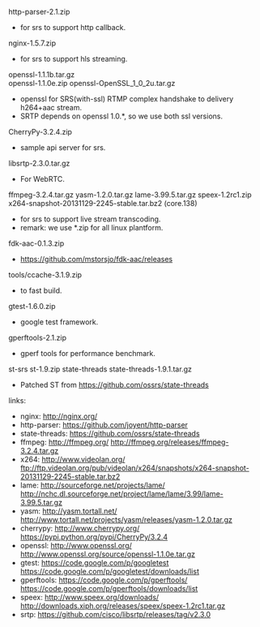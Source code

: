 http-parser-2.1.zip
* for srs to support http callback.

nginx-1.5.7.zip
* for srs to support hls streaming.

openssl-1.1.1b.tar.gz    
openssl-1.1.0e.zip
openssl-OpenSSL_1_0_2u.tar.gz
* openssl for SRS(with-ssl) RTMP complex handshake to delivery h264+aac stream.
* SRTP depends on openssl 1.0.*, so we use both ssl versions.

CherryPy-3.2.4.zip
* sample api server for srs.

libsrtp-2.3.0.tar.gz
* For WebRTC.

ffmpeg-3.2.4.tar.gz
yasm-1.2.0.tar.gz
lame-3.99.5.tar.gz
speex-1.2rc1.zip
x264-snapshot-20131129-2245-stable.tar.bz2 (core.138)
* for srs to support live stream transcoding.
* remark: we use *.zip for all linux plantform.

fdk-aac-0.1.3.zip
* https://github.com/mstorsjo/fdk-aac/releases

tools/ccache-3.1.9.zip
* to fast build.
    
gtest-1.6.0.zip
* google test framework.
    
gperftools-2.1.zip
* gperf tools for performance benchmark.

st-srs
st-1.9.zip
state-threads
state-threads-1.9.1.tar.gz
* Patched ST from https://github.com/ossrs/state-threads

links:
* nginx:
        http://nginx.org/
* http-parser:
        https://github.com/joyent/http-parser
* state-threads:
        https://github.com/ossrs/state-threads
* ffmpeg: 
        http://ffmpeg.org/ 
        http://ffmpeg.org/releases/ffmpeg-3.2.4.tar.gz
* x264: 
        http://www.videolan.org/ 
        ftp://ftp.videolan.org/pub/videolan/x264/snapshots/x264-snapshot-20131129-2245-stable.tar.bz2
* lame: 
        http://sourceforge.net/projects/lame/ 
        http://nchc.dl.sourceforge.net/project/lame/lame/3.99/lame-3.99.5.tar.gz
* yasm:
        http://yasm.tortall.net/
        http://www.tortall.net/projects/yasm/releases/yasm-1.2.0.tar.gz
* cherrypy:
        http://www.cherrypy.org/
        https://pypi.python.org/pypi/CherryPy/3.2.4
* openssl:
        http://www.openssl.org/
        http://www.openssl.org/source/openssl-1.1.0e.tar.gz
* gtest:
        https://code.google.com/p/googletest
        https://code.google.com/p/googletest/downloads/list
* gperftools:
        https://code.google.com/p/gperftools/
        https://code.google.com/p/gperftools/downloads/list
* speex:
        http://www.speex.org/downloads/
        http://downloads.xiph.org/releases/speex/speex-1.2rc1.tar.gz
* srtp:
        https://github.com/cisco/libsrtp/releases/tag/v2.3.0
